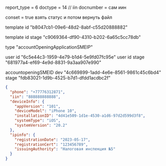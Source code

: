 
report_type = 6 
doctype = 14 // iin 
docnumber = сам иин 

conset = true 
взять статус и потом вернуть файл 



template id 
"b8047cb1-09e6-48d2-8abf-c55d20888882"

template id stage 
"c9069364-df90-4310-b202-6a65c5cc78db"

type 
"accountOpeningApplicationSMEIP"

user id 
"6c5e44c3-1959-4e79-b1d4-5e9fd07fc95e"
user id stage 
"681977a4-ef69-4e9d-8831-9a3aa907e990"


accountopeningSMEID dev 
"4c669899-1add-4e6e-8561-9861c45c6bd4"
stage 
"fdb83021-1d9b-4525-b7d1-dfdd1acdbc2f"

```json
{
  "phone": "+77776312871",
  "iin": "888888888888",
  "deviceInfo": {
    "appVersion": "101",
    "deviceModel": "iPhone 10",
    "installationID": "4d41e509-1d1e-4530-a1d6-97d2d599d3f8",
    "systemType": "iOS",
    "systemVersion": "20.2"
  },
  "ipinfo": {
    "registrationDate": "2023-05-17",
    "registrationCert": "123456789",
    "issuingAuthority": "Налоговая инспекция №5"
  }
}
```




